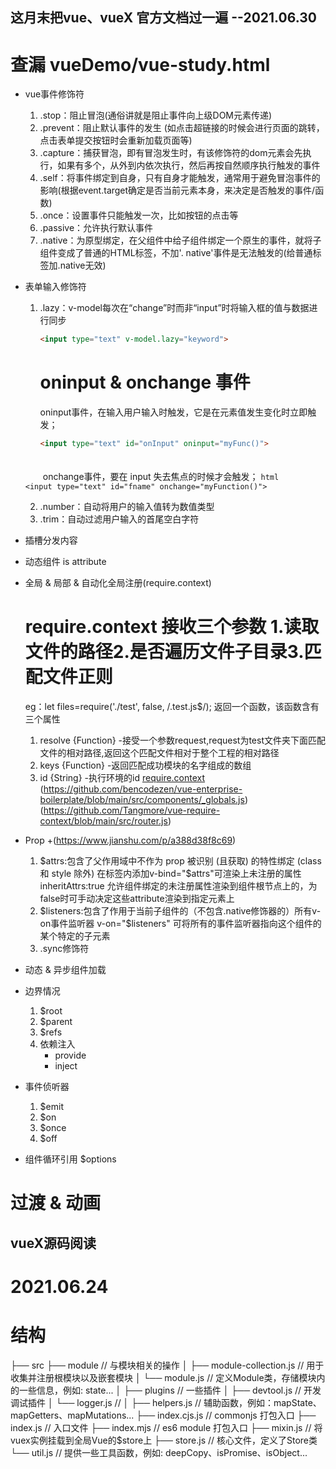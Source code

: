 ## 这月末把vue、vueX 官方文档过一遍  --2021.06.30
# 查漏  vueDemo/vue-study.html
* vue事件修饰符 
    1. .stop：阻止冒泡(通俗讲就是阻止事件向上级DOM元素传递) 
    2. .prevent：阻止默认事件的发生 (如点击超链接的时候会进行页面的跳转，点击表单提交按钮时会重新加载页面等)  
    3. .capture：捕获冒泡，即有冒泡发生时，有该修饰符的dom元素会先执行，如果有多个，从外到内依次执行，然后再按自然顺序执行触发的事件
    4. .self：将事件绑定到自身，只有自身才能触发，通常用于避免冒泡事件的影响(根据event.target确定是否当前元素本身，来决定是否触发的事件/函数)
    5. .once：设置事件只能触发一次，比如按钮的点击等
    6. .passive：允许执行默认事件
    7. .native：为原型绑定，在父组件中给子组件绑定一个原生的事件，就将子组件变成了普通的HTML标签，不加'. native'事件是无法触发的(给普通标签加.native无效)
* 表单输入修饰符
    1. .lazy：v-model每次在“change”时而非“input”时将输入框的值与数据进行同步 
        ``` html
        <input type="text" v-model.lazy="keyword">
        ```
        #  oninput &  onchange  事件
        oninput事件，在输入用户输入时触发，它是在元素值发生变化时立即触发；
        ``` html
        <input type="text" id="onInput" oninput="myFunc()">
        ```
    　　    
    　　onchange事件，要在 input 失去焦点的时候才会触发；
        ``` html
        　　    <input type="text" id="fname" onchange="myFunction()">
        ```

    2. .number：自动将用户的输入值转为数值类型
    3. .trim：自动过滤用户输入的首尾空白字符

* 插槽分发内容
* 动态组件 is attribute
* 全局 & 局部 & 自动化全局注册(require.context)
    # require.context 接收三个参数 1.读取文件的路径2.是否遍历文件子目录3.匹配文件正则
    eg：let files=require('./test', false, /.test.js$/);
    返回一个函数，该函数含有三个属性
    1. resolve {Function} -接受一个参数request,request为test文件夹下面匹配文件的相对路径,返回这个匹配文件相对于整个工程的相对路径
    2. keys {Function} -返回匹配成功模块的名字组成的数组
    3. id {String} -执行环境的id 
    [require.context](https://cn.vuejs.org/v2/guide/components-registration.html)
                     (https://github.com/bencodezen/vue-enterprise-boilerplate/blob/main/src/components/_globals.js)
                     (https://github.com/Tangmore/vue-require-context/blob/main/src/router.js)

* Prop +(https://www.jianshu.com/p/a388d38f8c69)
    1. $attrs:包含了父作用域中不作为 prop 被识别 (且获取) 的特性绑定 (class 和 style 除外)
        在标签内添加v-bind="$attrs"可渲染上未注册的属性
        inheritAttrs:true 允许组件绑定的未注册属性渲染到组件根节点上的，为false时可手动决定这些attribute渲染到指定元素上
    2. $listeners:包含了作用于当前子组件的（不包含.native修饰器的）所有v-on事件监听器
        v-on="$listeners" 可将所有的事件监听器指向这个组件的某个特定的子元素
    3. .sync修饰符
* 动态 & 异步组件加载
* 边界情况
    1. $root
    2. $parent
    3. $refs
    4. 依赖注入 
        * provide
        * inject 
* 事件侦听器
    1. $emit
    2. $on 
    3. $once 
    4. $off
* 组件循环引用   $options
# 过渡 & 动画




## vueX源码阅读
# 2021.06.24

# 结构
├── src
    ├── module    // 与模块相关的操作
    │   ├── module-collection.js   // 用于收集并注册根模块以及嵌套模块
    │   └── module.js   // 定义Module类，存储模块内的一些信息，例如: state...
    │
    ├── plugins   // 一些插件
    │   ├── devtool.js   // 开发调试插件
    │   └── logger.js    // 
    │
    ├── helpers.js       // 辅助函数，例如：mapState、mapGetters、mapMutations...
    ├── index.cjs.js     // commonjs 打包入口
    ├── index.js         // 入口文件
    ├── index.mjs        // es6 module 打包入口
    ├── mixin.js         // 将vuex实例挂载到全局Vue的$store上
    ├── store.js         // 核心文件，定义了Store类
    └── util.js          // 提供一些工具函数，例如: deepCopy、isPromise、isObject...

 